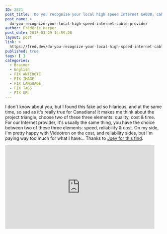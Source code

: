 ```yaml
---
ID: 2871
post_title: 'Do you recognize your local high speed Internet &#038; cable provider?'
post_name: >
  do-you-recognize-your-local-high-speed-internet-cable-provider
author: Frédéric Harper
post_date: 2013-03-29 14:59:20
layout: post
link: >
  https://fred.dev/do-you-recognize-your-local-high-speed-internet-cable-provider/
published: true
tags: [ ]
categories:
  - Brainer
  - English
  - FIX ANTIDOTE
  - FIX IMAGE
  - FIX LANGUAGE
  - FIX TAGS
  - FIX URL
---
```

I don't know about you, but I found this fake ad so hilarious, and at the same time, so sad as it's really true for Canadians! It makes me think about the project triangle, choose two of these three elements: quality, cost & time. For our Internet provider, it's usually the same thing, you have the choice between two of these three elements: speed, reliability & cost. On my side, I'm pretty happy with Videotron on the cost, and reliability sides, but I'm paying way too much for what I have... Thanks to <a href="https://www.joeydevilla.com/2013/03/29/an-honest-cable-and-internet-ad/" target="_blank" rel="noopener noreferrer">Joey for this find</a>. <div class="embed video YouTube">
  <iframe src="https://www.youtube.com/embed/0ilMx7k7mso?feature=oembed" width="480" height="270" frameborder="0" allowfullscreen="allowfullscreen"></iframe>
</div>